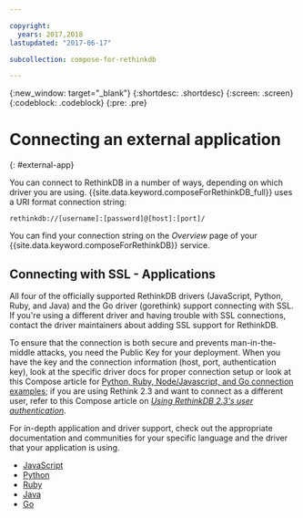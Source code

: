 ```yaml
---

copyright:
  years: 2017,2018
lastupdated: "2017-06-17"

subcollection: compose-for-rethinkdb

---
```


{:new_window: target="_blank"}
{:shortdesc: .shortdesc}
{:screen: .screen}
{:codeblock: .codeblock}
{:pre: .pre}

# Connecting an external application
{: #external-app}

You can connect to RethinkDB in a number of ways, depending on which driver you are using. {{site.data.keyword.composeForRethinkDB_full}} uses a URI format connection string:

```
rethinkdb://[username]:[password]@[host]:[port]/
```

You can find your connection string on the *Overview* page of your {{site.data.keyword.composeForRethinkDB}} service.

## Connecting with SSL - Applications

All four of the officially supported RethinkDB drivers (JavaScript, Python, Ruby, and Java) and the Go driver (gorethink) support connecting with SSL. If you're using a different driver and having trouble with SSL connections, contact the driver maintainers about adding SSL support for RethinkDB.

To ensure that the connection is both secure and prevents man-in-the-middle attacks, you need the Public Key for your deployment. When you have the key and the connection information (host, port, authentication key), look at the specific driver docs for proper connection setup or look at this Compose article for [Python, Ruby, Node/Javascript, and Go connection examples](https://www.compose.io/articles/rethinkdb-and-ssl-think-secure/); if you are using Rethink 2.3 and want to connect as a different user, refer to this Compose article on *[Using RethinkDB 2.3's user authentication](https://compose.io/articles/using-rethinkdb-2-3s-user-authentication/)*.

For in-depth application and driver support, check out the appropriate documentation and communities for your specific language and the driver that your application is using.

- [JavaScript](http://rethinkdb.com/api/javascript/connect/)
- [Python](http://rethinkdb.com/api/python/connect/)
- [Ruby](http://rethinkdb.com/api/ruby/connect/)
- [Java](http://rethinkdb.com/api/java/connect/)
- [Go](https://github.com/dancannon/gorethink#gorethink---rethinkdb-driver-for-go)
